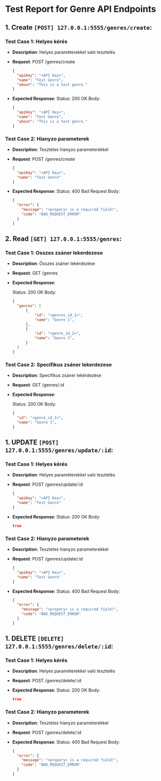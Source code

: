 # Test Report for Genre API Endpoints

## 1. Create `[POST] 127.0.0.1:5555/genres/create`:

### Test Case 1: Helyes kérés

- **Description**: Helyes paraméterekkel való tesztelés
- **Request**:
  POST /genres/create

  ```json
  {
    "apiKey": "<API Key>",
    "name": "Test Genre",
    "about": "This is a test genre."
  }
  ```

- **Expected Response**:
  Status: 200 OK
  Body:
  ```json
  {
    "apiKey": "<API Key>",
    "name": "Test Genre",
    "about": "This is a test genre."
  }
  ```

### Test Case 2: Hianyzo parameterek

- **Description**: Teszteles hianyzo parameterekkel
- **Request**:
  POST /genres/create
  ```json
  {
    "apiKey": "<API Key>",
    "name": "Test Genre"
  }
  ```
- **Expected Response**:
  Status: 400 Bad Request
  Body:

  ```json
  {
    "error": {
      "message": "<propery> is a required field!",
      "code": "BAD_REQUEST_ERROR"
    }
  }
  ```

## 2. Read `[GET] 127.0.0.1:5555/genres`:

### Test Case 1: Osszes zsáner lekerdezese

- **Description**: Összes zsáner lekérdezése
- **Request**:
  GET /genres

- **Expected Response**:

  Status: 200 OK
  Body:

  ```JSON
  {
    "genres": [
        {
            "id": "<genres_id_1>",
            "name": "Genre 1",
        },
        {
            "id": "<genre_id_2>",
            "name": "Genre 2",
        }
    ]
  }
  ```

### Test Case 2: Specifikus zsáner lekerdezese

- **Description**: Specifikus zsáner lekérdezése
- **Request**:
  GET /genres/:id

- **Expected Response**:

  Status: 200 OK
  Body:

  ```JSON
  {
    "id": "<genre_id_1>",
    "name": "Genre 1",
  }
  ```

## 1. UPDATE `[POST] 127.0.0.1:5555/genres/update/:id`:

### Test Case 1: Helyes kérés

- **Description**: Helyes paraméterekkel való tesztelés
- **Request**:
  POST /genres/update/:id

  ```json
  {
    "apiKey": "<API Key>",
    "name": "Test Genre"
  }
  ```

- **Expected Response**:
  Status: 200 OK
  Body:
  ```json
  true
  ```

### Test Case 2: Hianyzo parameterek

- **Description**: Teszteles hianyzo parameterekkel
- **Request**:
  POST /genres/update/:id
  ```json
  {
    "apiKey": "<API Key>",
    "name": "Test Genre"
  }
  ```
- **Expected Response**:
  Status: 400 Bad Request
  Body:

  ```json
  {
    "error": {
      "message": "<propery> is a required field!",
      "code": "BAD_REQUEST_ERROR"
    }
  }
  ```

## 1. DELETE `[DELETE] 127.0.0.1:5555/genres/delete/:id`:

### Test Case 1: Helyes kérés

- **Description**: Helyes paraméterekkel való tesztelés
- **Request**:
  POST /genres/delete/:id

- **Expected Response**:
  Status: 200 OK
  Body:
  ```json
  true
  ```

### Test Case 2: Hianyzo parameterek

- **Description**: Teszteles hianyzo parameterekkel
- **Request**:
  POST /genres/delete/:id

- **Expected Response**:
  Status: 400 Bad Request
  Body:

  ```json
  {
    "error": {
      "message": "<propery> is a required field!",
      "code": "BAD_REQUEST_ERROR"
    }
  }
  ```
